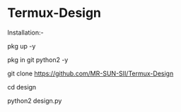 # Termux-Design

Installation:-

pkg up -y

pkg in git python2 -y

git clone https://github.com/MR-SUN-SII/Termux-Design

cd design

python2 design.py
